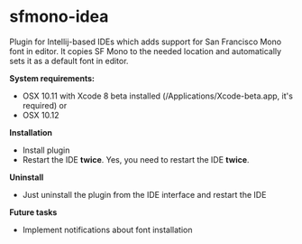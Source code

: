 # sfmono-idea
Plugin for Intellij-based IDEs which adds support for San Francisco Mono font in editor.
It copies SF Mono to the needed location and automatically sets it as a default font in editor.  

**System requirements:**
- OSX 10.11 with Xcode 8 beta installed (/Applications/Xcode-beta.app, it's required)
or
- OSX 10.12

**Installation**
- Install plugin
- Restart the IDE **twice**. Yes, you need to restart the IDE **twice**.

**Uninstall**
- Just uninstall the plugin from the IDE interface and restart the IDE

**Future tasks**
- Implement notifications about font installation